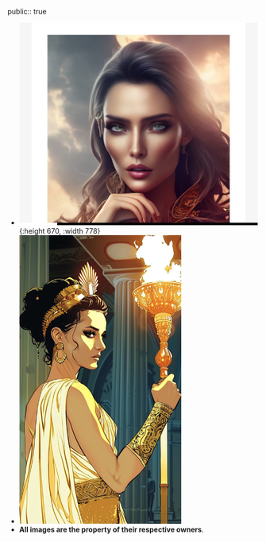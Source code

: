 public:: true

- ![WhatsApp Image 2025-02-23 at 16.25.27 (1).jpeg](../assets/WhatsApp_Image_2025-02-23_at_16.25.27_(1)_1740340880939_0.jpeg){:height 670, :width 778}
- ![Captura de pantalla 2025-04-17 a las 13.25.25.png](../assets/Captura_de_pantalla_2025-04-17_a_las_13.25.25_1744892772540_0.png)
- **All images are the property of their respective owners**.